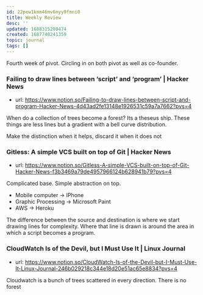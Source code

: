 ```yaml
---
id: 22pew1kmm46mv6myy9fmni0
title: Weekly Review
desc: ''
updated: 1688315280474
created: 1687748241359
topic: journal
tags: []
---
```


Fourth week of pivot. 
Circling in on both pivot as well as co-founder. 

### Failing to draw lines between ‘script’ and ‘program’ | Hacker News
- url: https://www.notion.so/Failing-to-draw-lines-between-script-and-program-Hacker-News-4d43ad2fe13148e1926531c59a7a7662?pvs=4

When do a collection of trees become a forest? Its a theseus ship. These things are less lines but a gradient with a bell curve distribution. 

Make the distinction when it helps, discard it when it does not

### Gitless: A simple VCS built on top of Git | Hacker News
- url: https://www.notion.so/Gitless-A-simple-VCS-built-on-top-of-Git-Hacker-News-f3b3469a79de4957966124b628941b79?pvs=4

Complicated base. Simple abstraction on top. 

- Mobile computer -> IPhone
- Graphic Processing -> Microsoft Paint
- AWS -> Heroku

The difference between the source and destination is where we start drawing lines for complexity. Where that line is drawn is around the area in which a script becomes a program.

### CloudWatch Is of the Devil, but I Must Use It | Linux Journal
- url: https://www.notion.so/CloudWatch-Is-of-the-Devil-but-I-Must-Use-It-Linux-Journal-246b029218c344e18d20e51ac65e8834?pvs=4

Cloudwatch is a bunch of trees scattered in every direction. There is no forest
